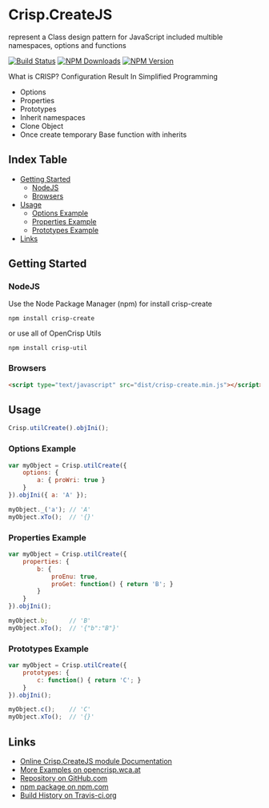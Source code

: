 # Crisp.CreateJS
represent a Class design pattern for JavaScript included multible namespaces, options and functions

[![Build Status](https://travis-ci.org/OpenCrisp/Crisp.CreateJS.svg)](https://travis-ci.org/OpenCrisp/Crisp.CreateJS)
[![NPM Downloads](https://img.shields.io/npm/dm/crisp-create.svg)](https://www.npmjs.com/package/crisp-create)
[![NPM Version](https://img.shields.io/npm/v/crisp-create.svg)](https://www.npmjs.com/package/crisp-create)

What is CRISP? Configuration Result In Simplified Programming

  * Options
  * Properties
  * Prototypes
  * Inherit namespaces
  * Clone Object
  * Once create temporary Base function with inherits

## Index Table

  * [Getting Started](#getting-started)
    * [NodeJS](#nodejs)
    * [Browsers](#browsers)
  * [Usage](#usage)
    * [Options Example](#options-example)
    * [Properties Example](#properties-example)
    * [Prototypes Example](#prototypes-example)
  * [Links](#links)

## Getting Started

### NodeJS
Use the Node Package Manager (npm) for install crisp-create

    npm install crisp-create

or use all of OpenCrisp Utils

    npm install crisp-util

### Browsers
```html
<script type="text/javascript" src="dist/crisp-create.min.js"></script>
```

## Usage
```javascript
Crisp.utilCreate().objIni();
```

### Options Example
```javascript
var myObject = Crisp.utilCreate({
    options: {
        a: { proWri: true }
    }
}).objIni({ a: 'A' });

myObject._('a'); // 'A'
myObject.xTo();  // '{}'
```

### Properties Example
```javascript
var myObject = Crisp.utilCreate({
    properties: {
        b: {
            proEnu: true,
            proGet: function() { return 'B'; }
        }
    }
}).objIni();

myObject.b;      // 'B'
myObject.xTo();  // '{"b":"B"}'
```

### Prototypes Example
```javascript
var myObject = Crisp.utilCreate({
    prototypes: {
        c: function() { return 'C'; }
    }
}).objIni();

myObject.c();    // 'C'
myObject.xTo();  // '{}'
```


## Links
 * [Online Crisp.CreateJS module Documentation](http://opencrisp.wca.at/docs/module-CreateJS.html)
 * [More Examples on opencrisp.wca.at](http://opencrisp.wca.at/tutorials/CreateJS_test.html)
 * [Repository on GitHub.com](https://github.com/OpenCrisp/Crisp.CreateJS)
 * [npm package on npm.com](https://www.npmjs.com/package/crisp-create)
 * [Build History on Travis-ci.org](https://travis-ci.org/OpenCrisp/Crisp.CreateJS)